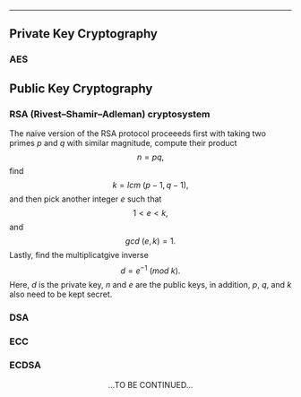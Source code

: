 ***
## Private Key Cryptography
### AES

## Public Key Cryptography
### RSA (Rivest–Shamir–Adleman) cryptosystem 
The naive version of the RSA protocol proceeeds first with taking two primes $p$ and $q$ with similar magnitude, compute their product $$n=pq,$$ find $$k=lcm{\:}(p-1,q-1),$$ and then pick another integer $e$ such that $$1{<}e{<}k,$$ and $$gcd{\:}(e,k)=1.$$ Lastly, find the multiplicatgive inverse $$d=e^{-1}{\:}(mod{\:}k).$$ Here, ${d}$ is the private key, $n$ and $e$ are the public keys, in addition, $p$, $q$, and $k$ also need to be kept secret.

  

### DSA
### ECC
### ECDSA
  
  
<p/><p align="center">...TO BE CONTINUED...<p/>
<p/><script type="text/javascript" charset="utf-8" src=" https://cdn.mathjax.org/mathjax/latest/MathJax.js?config=TeX-AMS-MML_HTMLorMML, https://vincenttam.github.io/javascripts/MathJaxLocal.js"></script>
